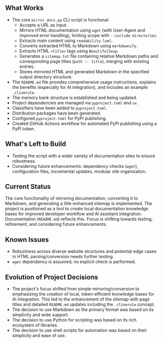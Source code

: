 <!-- # Progress: mirror-docs -->

## What Works

*   The core `mirror_docs.py` CLI script is functional:
    *   Accepts a URL as input.
    *   Mirrors HTML documentation using `wget` (with User-Agent and improved error handling), limiting scope with `--include-directories`.
    *   Extracts main content using `readability-lxml`.
    *   Converts extracted HTML to Markdown using `markdownify`.
    *   Extracts HTML `<title>` tags using `BeautifulSoup`.
    *   Generates a `sitemap.txt` file containing relative Markdown paths and corresponding page titles (`path :: title`), merging with existing entries.
    *   Stores mirrored HTML and generated Markdown in the specified output directory structure.
*   The `README.md` file provides comprehensive usage instructions, explains the benefits (especially for AI integration), and includes an example `.clinerule`.
*   The memory bank structure is established and being updated.
*   Project dependencies are managed via `pyproject.toml` and `uv`.
*   Classifiers have been added to `pyproject.toml`.
*   Distribution packages have been generated.
*   Configured `pyproject.toml` for PyPI publishing.
*   Created GitHub Actions workflow for automated PyPI publishing using a PyPI token.

## What's Left to Build

*   Testing the script with a wider variety of documentation sites to ensure robustness.
*   Considering future enhancements: dependency checks (`wget`), configuration files, incremental updates, modular site organization.

## Current Status

The core functionality of mirroring documentation, converting it to Markdown, and generating a title-enhanced sitemap is implemented. The project is positioned as a tool to create local documentation knowledge bases for improved developer workflow and AI assistant integration. Documentation (`README.md`) reflects this. Focus is shifting towards testing, refinement, and considering future enhancements.

## Known Issues

*   Robustness across diverse website structures and potential edge cases in HTML parsing/conversion needs further testing.
*   `wget` dependency is assumed; no explicit check is performed.

## Evolution of Project Decisions

*   The project's focus shifted from simple mirroring/conversion to emphasizing the creation of local, token-efficient knowledge bases for AI integration. This led to the enhancement of the sitemap with page titles and detailed `README.md` updates including the `.clinerule` concept.
*   The decision to use Markdown as the primary format was based on its simplicity and wide support.
*   The decision to use Python for scripting was based on its rich ecosystem of libraries.
*   The decision to use shell scripts for automation was based on their simplicity and ease of use.
